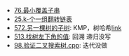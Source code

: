 



- [76.最小覆盖子串](76.最小覆盖子串.cpp)
- [25.k-个一组翻转链表](25.k-个一组翻转链表.cpp)
- [572.另一棵树的子树](tree/572.另一棵树的子树.cpp): KMP，树哈希[link](https://leetcode.cn/problems/subtree-of-another-tree/description/)
- [513.找树左下角的值](tree/513.找树左下角的值.cpp): 回溯 递归没写
- [98.验证二叉搜索树.cpp](tree/98.验证二叉搜索树.cpp): 迭代没做

